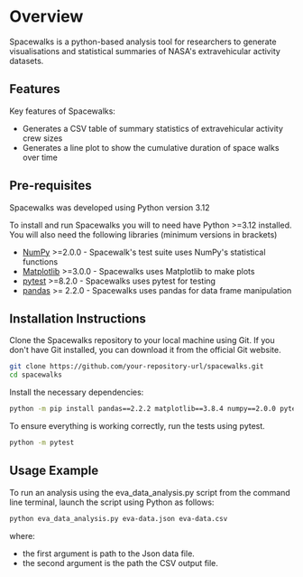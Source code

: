 # Overview
Spacewalks is a python-based analysis tool for researchers to generate visualisations
and statistical summaries of NASA's extravehicular activity datasets.

## Features
Key features of Spacewalks:
- Generates a CSV table of summary statistics of extravehicular activity crew sizes
- Generates a line plot to show the cumulative duration of space walks over time

## Pre-requisites
Spacewalks was developed using Python version 3.12

To install and run Spacewalks you will to need have Python >=3.12 
installed. You will also need the following libraries (minimum versions in brackets)

- [NumPy](https://www.numpy.org/) >=2.0.0 - Spacewalk's test suite uses NumPy's statistical functions
- [Matplotlib](https://matplotlib.org/stable/index.html) >=3.0.0  - Spacewalks uses Matplotlib to make plots
- [pytest](https://docs.pytest.org/en/8.2.x/#) >=8.2.0  - Spacewalks uses pytest for testing
- [pandas](https://pandas.pydata.org/) >= 2.2.0 - Spacewalks uses pandas for data frame manipulation 

## Installation Instructions

Clone the Spacewalks repository to your local machine using Git.
If you don't have Git installed, you can download it from the official Git website.

```bash
git clone https://github.com/your-repository-url/spacewalks.git
cd spacewalks
```

Install the necessary dependencies:

```bash
python -m pip install pandas==2.2.2 matplotlib==3.8.4 numpy==2.0.0 pytest==7.4.2
```

To ensure everything is working correctly, run the tests using pytest.

```bash
python -m pytest
```


## Usage Example

To run an analysis using the eva_data_analysis.py script from the command line terminal,
launch the script using Python as follows:

```bash
python eva_data_analysis.py eva-data.json eva-data.csv
```

where: 
- the first argument is path to the Json data file.
- the second argument is the path the CSV output file.
